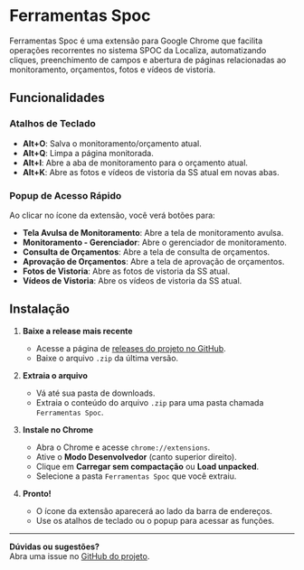 # Ferramentas Spoc

Ferramentas Spoc é uma extensão para Google Chrome que facilita operações recorrentes no sistema SPOC da Localiza, automatizando cliques, preenchimento de campos e abertura de páginas relacionadas ao monitoramento, orçamentos, fotos e vídeos de vistoria.

## Funcionalidades

### Atalhos de Teclado

- **Alt+O**: Salva o monitoramento/orçamento atual.
- **Alt+Q**: Limpa a página monitorada.
- **Alt+I**: Abre a aba de monitoramento para o orçamento atual.
- **Alt+K**: Abre as fotos e vídeos de vistoria da SS atual em novas abas.

### Popup de Acesso Rápido

Ao clicar no ícone da extensão, você verá botões para:

- **Tela Avulsa de Monitoramento**: Abre a tela de monitoramento avulsa.
- **Monitoramento - Gerenciador**: Abre o gerenciador de monitoramento.
- **Consulta de Orçamentos**: Abre a tela de consulta de orçamentos.
- **Aprovação de Orçamentos**: Abre a tela de aprovação de orçamentos.
- **Fotos de Vistoria**: Abre as fotos de vistoria da SS atual.
- **Vídeos de Vistoria**: Abre os vídeos de vistoria da SS atual.

## Instalação

1. **Baixe a release mais recente**  
   - Acesse a página de [releases do projeto no GitHub](https://github.com/Japaneixxx/Ferramentas-Spoc/releases).
   - Baixe o arquivo `.zip` da última versão.

2. **Extraia o arquivo**  
   - Vá até sua pasta de downloads.
   - Extraia o conteúdo do arquivo `.zip` para uma pasta chamada `Ferramentas Spoc`.

3. **Instale no Chrome**  
   - Abra o Chrome e acesse `chrome://extensions`.
   - Ative o **Modo Desenvolvedor** (canto superior direito).
   - Clique em **Carregar sem compactação** ou **Load unpacked**.
   - Selecione a pasta `Ferramentas Spoc` que você extraiu.

4. **Pronto!**  
   - O ícone da extensão aparecerá ao lado da barra de endereços.
   - Use os atalhos de teclado ou o popup para acessar as funções.

---

**Dúvidas ou sugestões?**  
Abra uma issue no [GitHub do projeto](https://github.com/Japaneixxx/Ferramentas-Spoc/issues).